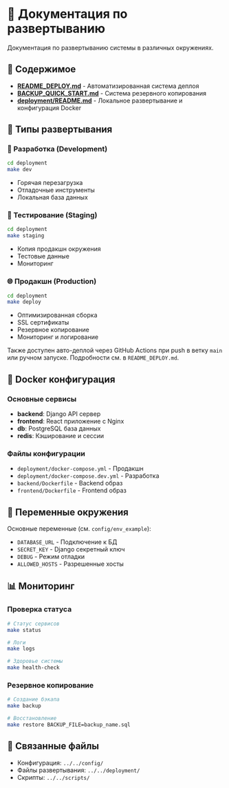 # 🚀 Документация по развертыванию

Документация по развертыванию системы в различных окружениях.

## 📁 Содержимое

- **[README_DEPLOY.md](../../README_DEPLOY.md)** - Автоматизированная система деплоя
- **[BACKUP_QUICK_START.md](../../BACKUP_QUICK_START.md)** - Система резервного копирования
 - **[deployment/README.md](../../deployment/README.md)** - Локальное развертывание и конфигурация Docker

## 🎯 Типы развертывания

### 🔧 Разработка (Development)
```bash
cd deployment
make dev
```
- Горячая перезагрузка
- Отладочные инструменты
- Локальная база данных

### 🧪 Тестирование (Staging)
```bash
cd deployment
make staging
```
- Копия продакшн окружения
- Тестовые данные
- Мониторинг

### 🌐 Продакшн (Production)
```bash
cd deployment
make deploy
```
- Оптимизированная сборка
- SSL сертификаты
- Резервное копирование
- Мониторинг и логирование

Также доступен авто-деплой через GitHub Actions при push в ветку `main` или ручном запуске. Подробности см. в `README_DEPLOY.md`.

## 🐳 Docker конфигурация

### Основные сервисы
- **backend**: Django API сервер
- **frontend**: React приложение с Nginx
- **db**: PostgreSQL база данных
- **redis**: Кэширование и сессии

### Файлы конфигурации
- `deployment/docker-compose.yml` - Продакшн
- `deployment/docker-compose.dev.yml` - Разработка
- `backend/Dockerfile` - Backend образ
- `frontend/Dockerfile` - Frontend образ

## 🔧 Переменные окружения

Основные переменные (см. `config/env_example`):
- `DATABASE_URL` - Подключение к БД
- `SECRET_KEY` - Django секретный ключ
- `DEBUG` - Режим отладки
- `ALLOWED_HOSTS` - Разрешенные хосты

## 📊 Мониторинг

### Проверка статуса
```bash
# Статус сервисов
make status

# Логи
make logs

# Здоровье системы
make health-check
```

### Резервное копирование
```bash
# Создание бэкапа
make backup

# Восстановление
make restore BACKUP_FILE=backup_name.sql
```

## 🔗 Связанные файлы

- Конфигурация: `../../config/`
- Файлы развертывания: `../../deployment/`
- Скрипты: `../../scripts/`